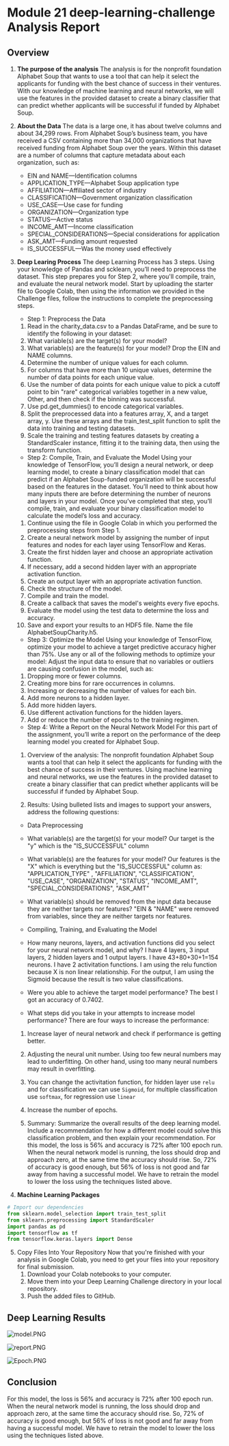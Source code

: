 # Module 21 deep-learning-challenge Analysis Report
## Overview 
1. **The purpose of the analysis**
	The analysis is for the nonprofit foundation Alphabet Soup that wants to use a tool that can help it select the applicants for funding with the best chance of success in their ventures. With our knowledge of machine learning and neural networks, we will use the features in the provided dataset to create a binary classifier that can predict whether applicants will be successful if funded by Alphabet Soup.

2. **About the Data**
	The data is a large one, it has about twelve columns and about 34,299 rows. From Alphabet Soup’s business team, you have received a CSV containing more than 34,000 organizations that have received funding from Alphabet Soup over the years. 
	Within this dataset are a number of columns that capture metadata about each organization, such as:
	* EIN and NAME—Identification columns
	* APPLICATION_TYPE—Alphabet Soup application type
	* AFFILIATION—Affiliated sector of industry
	* CLASSIFICATION—Government organization classification
	* USE_CASE—Use case for funding
	* ORGANIZATION—Organization type
	* STATUS—Active status
	* INCOME_AMT—Income classification
	* SPECIAL_CONSIDERATIONS—Special considerations for application
	* ASK_AMT—Funding amount requested
	* IS_SUCCESSFUL—Was the money used effectively

3. **Deep Learing Process**
	The deep Learning Process has 3 steps. Using your knowledge of Pandas and scklearn, you’ll need to preprocess the dataset. This step prepares you for Step 2, where you'll compile, train, and evaluate the neural network model.
	Start by uploading the starter file to Google Colab, then using the information we provided in the Challenge files, follow the instructions to complete the preprocessing steps.
	* Step 1: Preprocess the Data
	1. Read in the charity_data.csv to a Pandas DataFrame, and be sure to identify the following in your dataset:
	2. What variable(s) are the target(s) for your model?
	3. What variable(s) are the feature(s) for your model? Drop the EIN and NAME columns.
	4. Determine the number of unique values for each column.
	5. For columns that have more than 10 unique values, determine the number of data points for each unique value.
	6. Use the number of data points for each unique value to pick a cutoff point to bin "rare" categorical variables together in a new value, Other, and then check if the binning was successful.
	7. Use pd.get_dummies() to encode categorical variables.
	8. Split the preprocessed data into a features array, X, and a target array, y. Use these arrays and the train_test_split function to split the data into training and testing datasets.
	9. Scale the training and testing features datasets by creating a StandardScaler instance, fitting it to the training data, then using the transform function.

	* Step 2: Compile, Train, and Evaluate the Model
	Using your knowledge of TensorFlow, you’ll design a neural network, or deep learning model, to create a binary classification model that can predict if an Alphabet Soup-funded organization will be successful based on the features in the dataset. You’ll need to think about how many inputs there are before determining the number of neurons and layers in your model. Once you’ve completed that step, you’ll compile, train, and evaluate your binary classification model to calculate the model’s loss and accuracy.
	1. Continue using the file in Google Colab in which you performed the preprocessing steps from Step 1.
	2. Create a neural network model by assigning the number of input features and nodes for each layer using TensorFlow and Keras.
	3. Create the first hidden layer and choose an appropriate activation function.
	4. If necessary, add a second hidden layer with an appropriate activation function.
	5. Create an output layer with an appropriate activation function.
	6. Check the structure of the model.
	7. Compile and train the model.
	8. Create a callback that saves the model's weights every five epochs.
	9. Evaluate the model using the test data to determine the loss and accuracy.
	10. Save and export your results to an HDF5 file. Name the file AlphabetSoupCharity.h5.
	
	* Step 3: Optimize the Model
	Using your knowledge of TensorFlow, optimize your model to achieve a target predictive accuracy higher than 75%. Use any or all of the following methods to optimize your model:
	Adjust the input data to ensure that no variables or outliers are causing confusion in the model, such as: 
	1. Dropping more or fewer columns.
	2. Creating more bins for rare occurrences in columns.
	3. Increasing or decreasing the number of values for each bin.
	4. Add more neurons to a hidden layer.
	5. Add more hidden layers.
	6. Use different activation functions for the hidden layers.
	7. Add or reduce the number of epochs to the training regimen.

	* Step 4: Write a Report on the Neural Network Model
	For this part of the assignment, you’ll write a report on the performance of the deep learning model you created for Alphabet Soup.
	1. Overview of the analysis: The nonprofit foundation Alphabet Soup wants a tool that can help it select the applicants for funding with the best chance of success in their ventures. Using machine learning and neural networks, we use the features in the provided dataset to create a binary classifier that can predict whether applicants will be successful if funded by Alphabet Soup.

	2. Results: Using bulleted lists and images to support your answers, address the following questions:
	* Data Preprocessing
	* What variable(s) are the target(s) for your model?
	Our target is the "y" which is the "IS_SUCCESSFUL" column

	* What variable(s) are the features for your model?
	Our features is the "X" which is everything but the "IS_SUCCESSFUL" column as: "APPLICATION_TYPE" , "AFFILIATION", "CLASSIFICATION", "USE_CASE", "ORGANIZATION", "STATUS", "INCOME_AMT", "SPECIAL_CONSIDERATIONS", "ASK_AMT"

	* What variable(s) should be removed from the input data because they are neither targets nor features?
	"EIN & "NAME" were removed from variables, since they are neither targets nor features.

	* Compiling, Training, and Evaluating the Model
	* How many neurons, layers, and activation functions did you select for your neural network model, and why?
 	I have 4 layers, 3 input layers, 2 hidden layers and 1 output layers. I have 43+80+30+1=154 neurons. I have 2 activitation functions. I am using the relu function because X is non linear relationship. For the output, I am using the Sigmoid because the result is two value classifications. 

	* Were you able to achieve the target model performance? The best I got an accuracy of 0.7402.

	* What steps did you take in your attempts to increase model performance? There are four ways to increase the performance:
	1. Increase layer of neural network and check if performance is getting better.
	2. Adjusting the neural unit number. Using too few neural numbers may lead to underfitting. On other hand, using too many neural numbers may result in overfitting.
	3. You can change the activitation function, for hidden layer use `relu` and for classification we can use `Sigmoid`, for multiple classification use `softmax`, for regression use `linear`
	4. Increase the number of epochs.


	3. Summary: Summarize the overall results of the deep learning model. Include a recommendation for how a different model could solve this classification problem, and then explain your recommendation.
	 For this model, the loss is 56% and accuracy is 72% after 100 epoch run. When the neural network model is running, the loss should drop and approach zero, at the same time the accuracy should rise. So, 72% of accuracy is good enough, but 56% of loss is not good and far away from having a successful model. We have to retrain the model to lower the loss using the techniques listed above. 

		
4. **Machine Learning Packages**     
```python 
# Import our dependencies
from sklearn.model_selection import train_test_split
from sklearn.preprocessing import StandardScaler
import pandas as pd
import tensorflow as tf
from tensorflow.keras.layers import Dense
``` 
5. Copy Files Into Your Repository
Now that you're finished with your analysis in Google Colab, you need to get your files into your repository for final submission.
	1. Download your Colab notebooks to your computer.
	2. Move them into your Deep Learning Challenge directory in your local repository.
	3. Push the added files to GitHub.

## Deep Learning Results     
![model.PNG](./Alphabet%20Soup/model.PNG)    

![report.PNG](./Alphabet%20Soup/report.PNG)    

![Epoch.PNG](./Alphabet%20Soup/Epoch.PNG)

## Conclusion
For this model, the loss is 56% and accuracy is 72% after 100 epoch run. When the neural network model is running, the loss should drop and approach zero, at the same time the accuracy should rise. So, 72% of accuracy is good enough, but 56% of loss is not good and far away from having a successful model. We have to retrain the model to lower the loss using the techniques listed above. 